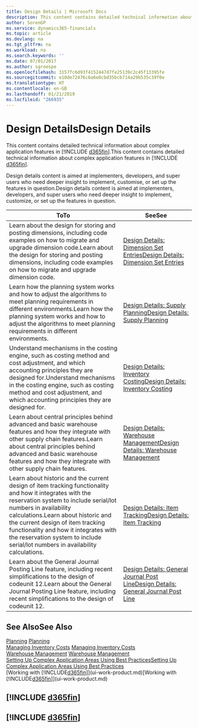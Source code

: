```yaml
---
title: Design Details | Microsoft Docs
description: This content contains detailed technical information about complex application features in Business Central.
author: SorenGP
ms.service: dynamics365-financials
ms.topic: article
ms.devlang: na
ms.tgt_pltfrm: na
ms.workload: na
ms.search.keywords: ''
ms.date: 07/01/2017
ms.author: sgroespe
ms.openlocfilehash: 3157fc6d93f4152447d7fe25139c2c45f13395fe
ms.sourcegitcommit: e10de72476c6a6e0cbd35bcb714a29b535c39f0e
ms.translationtype: HT
ms.contentlocale: en-GB
ms.lasthandoff: 01/21/2019
ms.locfileid: "266935"
---
```

# <a name="design-details"></a><span data-ttu-id="72cfd-103">Design Details</span><span class="sxs-lookup"><span data-stu-id="72cfd-103">Design Details</span></span>
<span data-ttu-id="72cfd-104">This content contains detailed technical information about complex application features in [!INCLUDE [d365fin](includes/d365fin_md.md)].</span><span class="sxs-lookup"><span data-stu-id="72cfd-104">This content contains detailed technical information about complex application features in [!INCLUDE [d365fin](includes/d365fin_md.md)].</span></span>  

 <span data-ttu-id="72cfd-105">Design details content is aimed at implementers, developers, and super users who need deeper insight to implement, customise, or set up the features in question.</span><span class="sxs-lookup"><span data-stu-id="72cfd-105">Design details content is aimed at implementers, developers, and super users who need deeper insight to implement, customize, or set up the features in question.</span></span>  

|<span data-ttu-id="72cfd-106">**To**</span><span class="sxs-lookup"><span data-stu-id="72cfd-106">**To**</span></span>|<span data-ttu-id="72cfd-107">**See**</span><span class="sxs-lookup"><span data-stu-id="72cfd-107">**See**</span></span>|  
|------------|-------------|  
|<span data-ttu-id="72cfd-108">Learn about the design for storing and posting dimensions, including code examples on how to migrate and upgrade dimension code.</span><span class="sxs-lookup"><span data-stu-id="72cfd-108">Learn about the design for storing and posting dimensions, including code examples on how to migrate and upgrade dimension code.</span></span>|[<span data-ttu-id="72cfd-109">Design Details: Dimension Set Entries</span><span class="sxs-lookup"><span data-stu-id="72cfd-109">Design Details: Dimension Set Entries</span></span>](design-details-dimension-set-entries.md)|  
|<span data-ttu-id="72cfd-110">Learn how the planning system works and how to adjust the algorithms to meet planning requirements in different environments.</span><span class="sxs-lookup"><span data-stu-id="72cfd-110">Learn how the planning system works and how to adjust the algorithms to meet planning requirements in different environments.</span></span>|[<span data-ttu-id="72cfd-111">Design Details: Supply Planning</span><span class="sxs-lookup"><span data-stu-id="72cfd-111">Design Details: Supply Planning</span></span>](design-details-supply-planning.md)|  
|<span data-ttu-id="72cfd-112">Understand mechanisms in the costing engine, such as costing method and cost adjustment, and which accounting principles they are designed for.</span><span class="sxs-lookup"><span data-stu-id="72cfd-112">Understand mechanisms in the costing engine, such as costing method and cost adjustment, and which accounting principles they are designed for.</span></span>|[<span data-ttu-id="72cfd-113">Design Details: Inventory Costing</span><span class="sxs-lookup"><span data-stu-id="72cfd-113">Design Details: Inventory Costing</span></span>](design-details-inventory-costing.md)|  
|<span data-ttu-id="72cfd-114">Learn about central principles behind advanced and basic warehouse features and how they integrate with other supply chain features.</span><span class="sxs-lookup"><span data-stu-id="72cfd-114">Learn about central principles behind advanced and basic warehouse features and how they integrate with other supply chain features.</span></span>|[<span data-ttu-id="72cfd-115">Design Details: Warehouse Management</span><span class="sxs-lookup"><span data-stu-id="72cfd-115">Design Details: Warehouse Management</span></span>](design-details-warehouse-management.md)|  
|<span data-ttu-id="72cfd-116">Learn about historic and the current design of item tracking functionality and how it integrates with the reservation system to include serial/lot numbers in availability calculations.</span><span class="sxs-lookup"><span data-stu-id="72cfd-116">Learn about historic and the current design of item tracking functionality and how it integrates with the reservation system to include serial/lot numbers in availability calculations.</span></span>|[<span data-ttu-id="72cfd-117">Design Details: Item Tracking</span><span class="sxs-lookup"><span data-stu-id="72cfd-117">Design Details: Item Tracking</span></span>](design-details-item-tracking.md)|  
|<span data-ttu-id="72cfd-118">Learn about the General Journal Posting Line feature, including recent simplifications to the design of codeunit 12.</span><span class="sxs-lookup"><span data-stu-id="72cfd-118">Learn about the General Journal Posting Line feature, including recent simplifications to the design of codeunit 12.</span></span>|[<span data-ttu-id="72cfd-119">Design Details: General Journal Post Line</span><span class="sxs-lookup"><span data-stu-id="72cfd-119">Design Details: General Journal Post Line</span></span>](design-details-general-journal-post-line.md)|  

## <a name="see-also"></a><span data-ttu-id="72cfd-120">See Also</span><span class="sxs-lookup"><span data-stu-id="72cfd-120">See Also</span></span>  
 <span data-ttu-id="72cfd-121">[Planning](production-planning.md) </span><span class="sxs-lookup"><span data-stu-id="72cfd-121">[Planning](production-planning.md) </span></span>  
 <span data-ttu-id="72cfd-122">[Managing Inventory Costs](finance-manage-inventory-costs.md) </span><span class="sxs-lookup"><span data-stu-id="72cfd-122">[Managing Inventory Costs](finance-manage-inventory-costs.md) </span></span>  
 <span data-ttu-id="72cfd-123">[Warehouse Management](warehouse-manage-warehouse.md) </span><span class="sxs-lookup"><span data-stu-id="72cfd-123">[Warehouse Management](warehouse-manage-warehouse.md) </span></span>  
 [<span data-ttu-id="72cfd-124">Setting Up Complex Application Areas Using Best Practices</span><span class="sxs-lookup"><span data-stu-id="72cfd-124">Setting Up Complex Application Areas Using Best Practices</span></span>](set-up-complex-application-areas-using-best-practices.md)  
 <span data-ttu-id="72cfd-125">[Working with [!INCLUDE[d365fin](includes/d365fin_md.md)]](ui-work-product.md)</span><span class="sxs-lookup"><span data-stu-id="72cfd-125">[Working with [!INCLUDE[d365fin](includes/d365fin_md.md)]](ui-work-product.md)</span></span>

 ## [!INCLUDE [d365fin](includes/free_trial_md.md)]  
 ## [!INCLUDE [d365fin](includes/training_link_md.md)]
